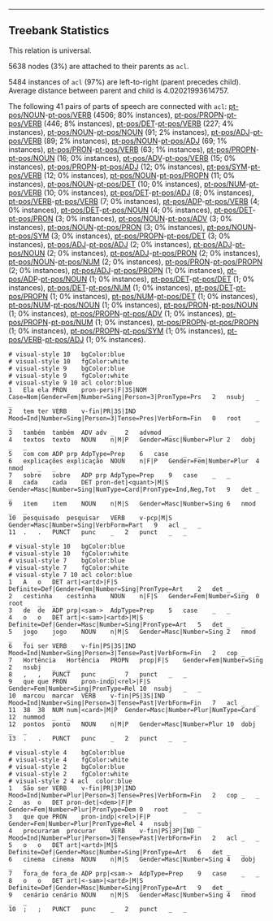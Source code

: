 

--------------------------------------------------------------------------------

## Treebank Statistics

This relation is universal.

5638 nodes (3%) are attached to their parents as `acl`.

5484 instances of `acl` (97%) are left-to-right (parent precedes child).
Average distance between parent and child is 4.02021993614757.

The following 41 pairs of parts of speech are connected with `acl`: [pt-pos/NOUN]()-[pt-pos/VERB]() (4506; 80% instances), [pt-pos/PROPN]()-[pt-pos/VERB]() (446; 8% instances), [pt-pos/DET]()-[pt-pos/VERB]() (227; 4% instances), [pt-pos/NOUN]()-[pt-pos/NOUN]() (91; 2% instances), [pt-pos/ADJ]()-[pt-pos/VERB]() (89; 2% instances), [pt-pos/NOUN]()-[pt-pos/ADJ]() (69; 1% instances), [pt-pos/PRON]()-[pt-pos/VERB]() (63; 1% instances), [pt-pos/PROPN]()-[pt-pos/NOUN]() (16; 0% instances), [pt-pos/ADV]()-[pt-pos/VERB]() (15; 0% instances), [pt-pos/PROPN]()-[pt-pos/ADJ]() (12; 0% instances), [pt-pos/SYM]()-[pt-pos/VERB]() (12; 0% instances), [pt-pos/NOUN]()-[pt-pos/PROPN]() (11; 0% instances), [pt-pos/NOUN]()-[pt-pos/DET]() (10; 0% instances), [pt-pos/NUM]()-[pt-pos/VERB]() (10; 0% instances), [pt-pos/DET]()-[pt-pos/ADJ]() (8; 0% instances), [pt-pos/VERB]()-[pt-pos/VERB]() (7; 0% instances), [pt-pos/ADP]()-[pt-pos/VERB]() (4; 0% instances), [pt-pos/DET]()-[pt-pos/NOUN]() (4; 0% instances), [pt-pos/DET]()-[pt-pos/PRON]() (3; 0% instances), [pt-pos/NOUN]()-[pt-pos/ADV]() (3; 0% instances), [pt-pos/NOUN]()-[pt-pos/PRON]() (3; 0% instances), [pt-pos/NOUN]()-[pt-pos/SYM]() (3; 0% instances), [pt-pos/PROPN]()-[pt-pos/DET]() (3; 0% instances), [pt-pos/ADJ]()-[pt-pos/ADJ]() (2; 0% instances), [pt-pos/ADJ]()-[pt-pos/NOUN]() (2; 0% instances), [pt-pos/ADJ]()-[pt-pos/PRON]() (2; 0% instances), [pt-pos/NOUN]()-[pt-pos/NUM]() (2; 0% instances), [pt-pos/PRON]()-[pt-pos/PROPN]() (2; 0% instances), [pt-pos/ADJ]()-[pt-pos/PROPN]() (1; 0% instances), [pt-pos/ADP]()-[pt-pos/NOUN]() (1; 0% instances), [pt-pos/DET]()-[pt-pos/DET]() (1; 0% instances), [pt-pos/DET]()-[pt-pos/NUM]() (1; 0% instances), [pt-pos/DET]()-[pt-pos/PROPN]() (1; 0% instances), [pt-pos/NUM]()-[pt-pos/DET]() (1; 0% instances), [pt-pos/NUM]()-[pt-pos/NOUN]() (1; 0% instances), [pt-pos/PRON]()-[pt-pos/NOUN]() (1; 0% instances), [pt-pos/PROPN]()-[pt-pos/ADV]() (1; 0% instances), [pt-pos/PROPN]()-[pt-pos/NUM]() (1; 0% instances), [pt-pos/PROPN]()-[pt-pos/PROPN]() (1; 0% instances), [pt-pos/PROPN]()-[pt-pos/SYM]() (1; 0% instances), [pt-pos/VERB]()-[pt-pos/ADJ]() (1; 0% instances).


~~~ conllu
# visual-style 10	bgColor:blue
# visual-style 10	fgColor:white
# visual-style 9	bgColor:blue
# visual-style 9	fgColor:white
# visual-style 9 10 acl	color:blue
1	Ela	ela	PRON	pron-pers|F|3S|NOM	Case=Nom|Gender=Fem|Number=Sing|Person=3|PronType=Prs	2	nsubj	_	_
2	tem	ter	VERB	v-fin|PR|3S|IND	Mood=Ind|Number=Sing|Person=3|Tense=Pres|VerbForm=Fin	0	root	_	_
3	também	também	ADV	adv	_	2	advmod	_	_
4	textos	texto	NOUN	n|M|P	Gender=Masc|Number=Plur	2	dobj	_	_
5	com	com	ADP	prp	AdpType=Prep	6	case	_	_
6	explicações	explicação	NOUN	n|F|P	Gender=Fem|Number=Plur	4	nmod	_	_
7	sobre	sobre	ADP	prp	AdpType=Prep	9	case	_	_
8	cada	cada	DET	pron-det|<quant>|M|S	Gender=Masc|Number=Sing|NumType=Card|PronType=Ind,Neg,Tot	9	det	_	_
9	item	item	NOUN	n|M|S	Gender=Masc|Number=Sing	6	nmod	_	_
10	pesquisado	pesquisar	VERB	v-pcp|M|S	Gender=Masc|Number=Sing|VerbForm=Part	9	acl	_	_
11	.	.	PUNCT	punc	_	2	punct	_	_

~~~


~~~ conllu
# visual-style 10	bgColor:blue
# visual-style 10	fgColor:white
# visual-style 7	bgColor:blue
# visual-style 7	fgColor:white
# visual-style 7 10 acl	color:blue
1	A	o	DET	art|<artd>|F|S	Definite=Def|Gender=Fem|Number=Sing|PronType=Art	2	det	_	_
2	cestinha	cestinha	NOUN	n|F|S	Gender=Fem|Number=Sing	0	root	_	_
3	de	de	ADP	prp|<sam->	AdpType=Prep	5	case	_	_
4	o	o	DET	art|<-sam>|<artd>|M|S	Definite=Def|Gender=Masc|Number=Sing|PronType=Art	5	det	_	_
5	jogo	jogo	NOUN	n|M|S	Gender=Masc|Number=Sing	2	nmod	_	_
6	foi	ser	VERB	v-fin|PS|3S|IND	Mood=Ind|Number=Sing|Person=3|Tense=Past|VerbForm=Fin	2	cop	_	_
7	Hortência	Hortência	PROPN	prop|F|S	Gender=Fem|Number=Sing	2	nsubj	_	_
8	,	,	PUNCT	punc	_	7	punct	_	_
9	que	que	PRON	pron-indp|<rel>|F|S	Gender=Fem|Number=Sing|PronType=Rel	10	nsubj	_	_
10	marcou	marcar	VERB	v-fin|PS|3S|IND	Mood=Ind|Number=Sing|Person=3|Tense=Past|VerbForm=Fin	7	acl	_	_
11	38	38	NUM	num|<card>|M|P	Gender=Masc|Number=Plur|NumType=Card	12	nummod	_	_
12	pontos	ponto	NOUN	n|M|P	Gender=Masc|Number=Plur	10	dobj	_	_
13	.	.	PUNCT	punc	_	2	punct	_	_

~~~


~~~ conllu
# visual-style 4	bgColor:blue
# visual-style 4	fgColor:white
# visual-style 2	bgColor:blue
# visual-style 2	fgColor:white
# visual-style 2 4 acl	color:blue
1	São	ser	VERB	v-fin|PR|3P|IND	Mood=Ind|Number=Plur|Person=3|Tense=Pres|VerbForm=Fin	2	cop	_	_
2	as	o	DET	pron-det|<dem>|F|P	Gender=Fem|Number=Plur|PronType=Dem	0	root	_	_
3	que	que	PRON	pron-indp|<rel>|F|P	Gender=Fem|Number=Plur|PronType=Rel	4	nsubj	_	_
4	procuraram	procurar	VERB	v-fin|PS|3P|IND	Mood=Ind|Number=Plur|Person=3|Tense=Past|VerbForm=Fin	2	acl	_	_
5	o	o	DET	art|<artd>|M|S	Definite=Def|Gender=Masc|Number=Sing|PronType=Art	6	det	_	_
6	cinema	cinema	NOUN	n|M|S	Gender=Masc|Number=Sing	4	dobj	_	_
7	fora_de	fora_de	ADP	prp|<sam->	AdpType=Prep	9	case	_	_
8	o	o	DET	art|<-sam>|<artd>|M|S	Definite=Def|Gender=Masc|Number=Sing|PronType=Art	9	det	_	_
9	cenário	cenário	NOUN	n|M|S	Gender=Masc|Number=Sing	4	nmod	_	_
10	;	;	PUNCT	punc	_	2	punct	_	_

~~~


